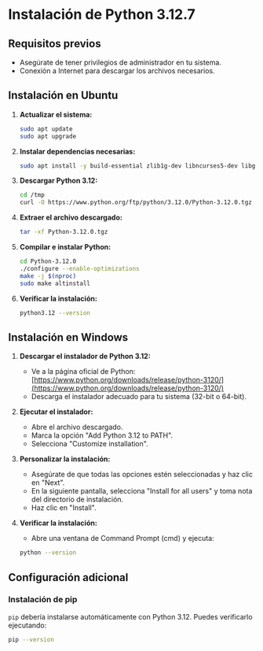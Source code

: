 # Instalación de Python 3.12.7

## Requisitos previos

- Asegúrate de tener privilegios de administrador en tu sistema.
- Conexión a Internet para descargar los archivos necesarios.

## Instalación en Ubuntu

1. **Actualizar el sistema:**

    ```sh
    sudo apt update
    sudo apt upgrade
    ```

2. **Instalar dependencias necesarias:**

    ```sh
    sudo apt install -y build-essential zlib1g-dev libncurses5-dev libgdbm-dev libnss3-dev libssl-dev libreadline-dev libffi-dev curl libbz2-dev
    ```

3. **Descargar Python 3.12:**

    ```sh
    cd /tmp
    curl -O https://www.python.org/ftp/python/3.12.0/Python-3.12.0.tgz
    ```

4. **Extraer el archivo descargado:**

    ```sh
    tar -xf Python-3.12.0.tgz
    ```

5. **Compilar e instalar Python:**

    ```sh
    cd Python-3.12.0
    ./configure --enable-optimizations
    make -j $(nproc)
    sudo make altinstall
    ```

6. **Verificar la instalación:**

    ```sh
    python3.12 --version
    ```

## Instalación en Windows

1. **Descargar el instalador de Python 3.12:**

    - Ve a la página oficial de Python: [https://www.python.org/downloads/release/python-3120/](https://www.python.org/downloads/release/python-3120/)
    - Descarga el instalador adecuado para tu sistema (32-bit o 64-bit).

2. **Ejecutar el instalador:**

    - Abre el archivo descargado.
    - Marca la opción "Add Python 3.12 to PATH".
    - Selecciona "Customize installation".

3. **Personalizar la instalación:**

    - Asegúrate de que todas las opciones estén seleccionadas y haz clic en "Next".
    - En la siguiente pantalla, selecciona "Install for all users" y toma nota del directorio de instalación.
    - Haz clic en "Install".

4. **Verificar la instalación:**

    - Abre una ventana de Command Prompt (cmd) y ejecuta:

    ```sh
    python --version
    ```

## Configuración adicional

### Instalación de pip

`pip` debería instalarse automáticamente con Python 3.12. Puedes verificarlo ejecutando:

```sh
pip --version